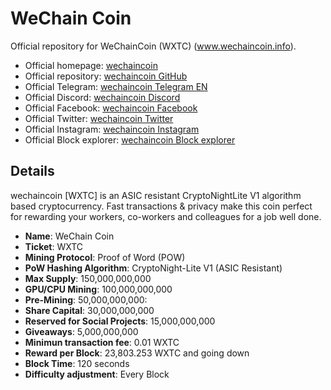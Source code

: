 # WeChain Coin
Official repository for WeChainCoin (WXTC) (www.wechaincoin.info).


* Official homepage: [wechaincoin](http://www.wechaincoin.info/)
* Official repository: [wechaincoin GitHub](https://github.com/wechaincoin)
* Official Telegram: [wechaincoin Telegram EN](https://t.me/wechaincoin)
* Official Discord: [wechaincoin Discord](https://discord.gg/mertrYb)
* Official Facebook: [wechaincoin Facebook](https://www.facebook.com/wechaincoin)
* Official Twitter: [wechaincoin Twitter](https://twitter.com/WechainC)
* Official Instagram: [wechaincoin Instagram](https://www.instagram.com/wechaincoin/)
* Official Block explorer: [wechaincoin Block explorer](http://31.220.56.249/)


## Details

wechaincoin [WXTC] is an ASIC resistant CryptoNightLite V1 algorithm based cryptocurrency. Fast transactions & privacy make this coin perfect for rewarding your workers, co-workers and colleagues for a job well done.

  - __Name__: WeChain Coin 
  - __Ticket__: WXTC 
  - __Mining Protocol__: Proof of Word (POW)
  - __PoW Hashing Algorithm__: CryptoNight-Lite V1 (ASIC Resistant)
  - __Max Supply__: 150,000,000,000
  - __GPU/CPU Mining__: 100,000,000,000
  - __Pre-Mining__: 50,000,000,000:
  - __Share Capital__: 30,000,000,000
  - __Reserved for Social Projects__: 15,000,000,000
  - __Giveaways__: 5,000,000,000
  - __Minimun transaction fee__: 0.01 WXTC 
  - __Reward per Block__: 23,803.253 WXTC and going down
  - __Block Time__: 120 seconds
  - __Difficulty adjustment__: Every Block
